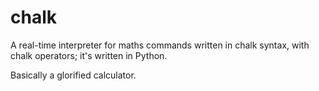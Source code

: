 # chalk
A real-time interpreter for maths commands written in chalk syntax, with chalk operators; it's written in Python.

Basically a glorified calculator.
